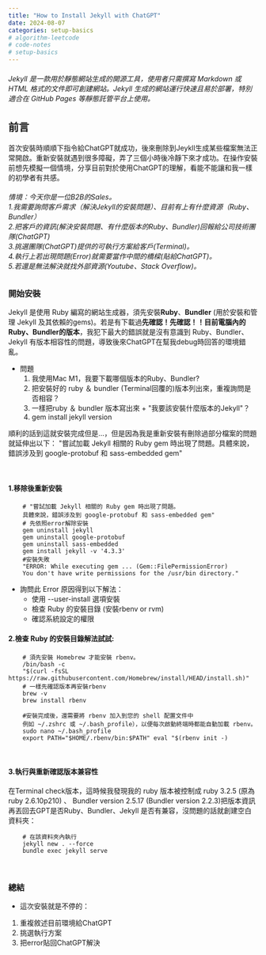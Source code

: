 ```yaml
---
title: "How to Install Jekyll with ChatGPT"
date: 2024-08-07
categories: setup-basics
# algorithm-leetcode
# code-notes
# setup-basics
---
```

<!-- 大綱引言 -->
###### Jekyll 是一款用於靜態網站生成的開源工具，使用者只需撰寫 Markdown 或 HTML 格式的文件即可創建網站。Jekyll 生成的網站運行快速且易於部署，特別適合在 GitHub Pages 等靜態託管平台上使用。

<!-- 正文 -->

## 前言

首次安裝時順順下指令給ChatGPT就成功，後來刪除到Jeykll生成某些檔案無法正常開啟。重新安裝就遇到很多障礙，弄了三個小時後冷靜下來才成功。在操作安裝前想先模擬一個情境，分享目前對於使用ChatGPT的理解，看能不能讓和我一樣的初學者有共感。

###### 情境：今天你是一位B2B的Sales。<br>1.我需要詢問客戶需求（解決Jekyll的安裝問題）、目前有上有什麼資源（Ruby、Bundler）<br>2.把客戶的資訊(解決安裝問題、有什麼版本的Ruby、Bundler)回報給公司技術團隊(ChatGPT)<br>3.挑選團隊(ChatGPT)提供的可執行方案給客戶(Terminal)。<br>4.執行上若出現問題(Error)就需要當作中間的橋樑(貼給ChatGPT)。<br>5.若還是無法解決就找外部資源(Youtube、Stack Overflow)。



### 開始安裝

Jekyll 是使用 Ruby 編寫的網站生成器，須先安裝**Ruby**、**Bundler** (用於安裝和管理 Jekyll 及其依賴的gems)。若是有下載過**先確認！先確認！！目前電腦內的 Ruby、Bundler的版本**，我犯下最大的錯誤就是沒有意識到 Ruby、Bundler、Jekyll 有版本相容性的問題，導致後來ChatGPT在幫我debug時回答的環境錯亂。


- 問題
  1. 我使用Mac M1，我要下載哪個版本的Ruby、Bundler?
  2. 把安裝好的 ruby ＆ bundler (Terminal回覆的)版本列出來，重複詢問是否相容？  
  3. 一樣把ruby ＆ bundler 版本寫出來 + "我要該安裝什麼版本的Jekyll"？
  4. gem install jekyll version

順利的話到這就安裝完成但是...，但是因為我是重新安裝有刪除過部分檔案的問題就延伸出以下：
"嘗試加載 Jekyll 相關的 Ruby gem 時出現了問題。具體來說，錯誤涉及到 google-protobuf 和 sass-embedded gem"  

<br>

#### 1.移除後重新安裝
        # "嘗試加載 Jekyll 相關的 Ruby gem 時出現了問題。
        具體來說，錯誤涉及到 google-protobuf 和 sass-embedded gem"
        # 先依照error解除安裝
        gem uninstall jekyll
        gem uninstall google-protobuf
        gem uninstall sass-embedded
        gem install jekyll -v '4.3.3'
        #安裝失敗
        "ERROR: While executing gem ... (Gem::FilePermissionError)
        You don't have write permissions for the /usr/bin directory."

- 詢問此 Error 原因得到以下解法：
  - 使用 --user-install 選項安裝
  - 檢查 Ruby 的安裝目錄 (安裝rbenv or rvm)
  - 確認系統設定的權限

#### 2.檢查 Ruby 的安裝目錄解法試試:
    
        # 須先安裝 Homebrew 才能安裝 rbenv。
        /bin/bash -c 
        "$(curl -fsSL https://raw.githubusercontent.com/Homebrew/install/HEAD/install.sh)"
        # 一樣先確認版本再安裝rbenv
        brew -v
        brew install rbenv

        #安裝完成後，還需要將 rbenv 加入到您的 shell 配置文件中
        例如 ~/.zshrc 或 ~/.bash_profile），以便每次啟動終端時都能自動加載 rbenv。
        sudo nano ~/.bash_profile
        export PATH="$HOME/.rbenv/bin:$PATH" eval "$(rbenv init -)


<br>

#### 3.執行與重新確認版本兼容性

在Terminal check版本，這時候我發現我的 ruby 版本被控制成 ruby 3.2.5 (原為ruby 2.6.10p210) 、 Bundler version 2.5.17 (Bundler version 2.2.3)把版本資訊再丟回去GPT是否Ruby、Bundler、Jekyll 是否有兼容，沒問題的話就創建空白資料夾：

        # 在該資料夾內執行
        jekyll new . --force
        bundle exec jekyll serve

<br>

### 總結
- 這次安裝就是不停的：  
 1. 重複敘述目前環境給ChatGPT
 2. 挑選執行方案  
 3. 把error貼回ChatGPT解決

<br>